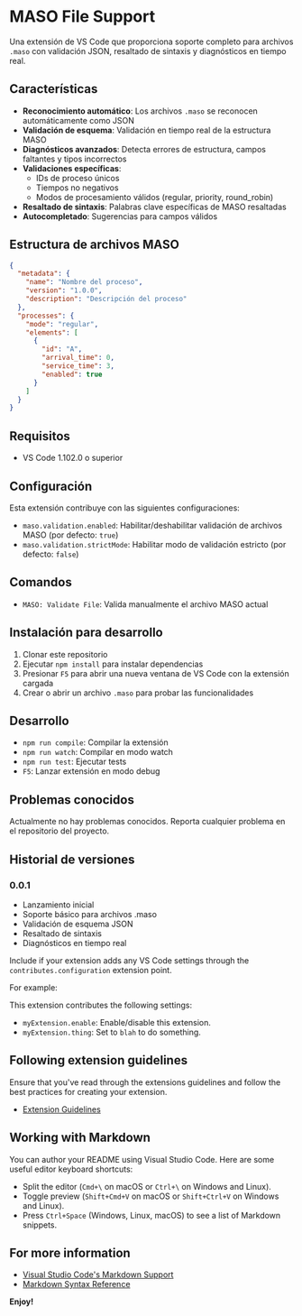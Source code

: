 # MASO File Support

Una extensión de VS Code que proporciona soporte completo para archivos `.maso` con validación JSON, resaltado de sintaxis y diagnósticos en tiempo real.

## Características

- **Reconocimiento automático**: Los archivos `.maso` se reconocen automáticamente como JSON
- **Validación de esquema**: Validación en tiempo real de la estructura MASO
- **Diagnósticos avanzados**: Detecta errores de estructura, campos faltantes y tipos incorrectos
- **Validaciones específicas**:
  - IDs de proceso únicos
  - Tiempos no negativos
  - Modos de procesamiento válidos (regular, priority, round_robin)
- **Resaltado de sintaxis**: Palabras clave específicas de MASO resaltadas
- **Autocompletado**: Sugerencias para campos válidos

## Estructura de archivos MASO

```json
{
  "metadata": {
    "name": "Nombre del proceso",
    "version": "1.0.0",
    "description": "Descripción del proceso"
  },
  "processes": {
    "mode": "regular",
    "elements": [
      {
        "id": "A",
        "arrival_time": 0,
        "service_time": 3,
        "enabled": true
      }
    ]
  }
}
```

## Requisitos

- VS Code 1.102.0 o superior

## Configuración

Esta extensión contribuye con las siguientes configuraciones:

- `maso.validation.enabled`: Habilitar/deshabilitar validación de archivos MASO (por defecto: `true`)
- `maso.validation.strictMode`: Habilitar modo de validación estricto (por defecto: `false`)

## Comandos

- `MASO: Validate File`: Valida manualmente el archivo MASO actual

## Instalación para desarrollo

1. Clonar este repositorio
2. Ejecutar `npm install` para instalar dependencias
3. Presionar `F5` para abrir una nueva ventana de VS Code con la extensión cargada
4. Crear o abrir un archivo `.maso` para probar las funcionalidades

## Desarrollo

- `npm run compile`: Compilar la extensión
- `npm run watch`: Compilar en modo watch
- `npm run test`: Ejecutar tests
- `F5`: Lanzar extensión en modo debug

## Problemas conocidos

Actualmente no hay problemas conocidos. Reporta cualquier problema en el repositorio del proyecto.

## Historial de versiones

### 0.0.1

- Lanzamiento inicial
- Soporte básico para archivos .maso
- Validación de esquema JSON
- Resaltado de sintaxis
- Diagnósticos en tiempo real

Include if your extension adds any VS Code settings through the `contributes.configuration` extension point.

For example:

This extension contributes the following settings:

- `myExtension.enable`: Enable/disable this extension.
- `myExtension.thing`: Set to `blah` to do something.

## Following extension guidelines

Ensure that you've read through the extensions guidelines and follow the best practices for creating your extension.

- [Extension Guidelines](https://code.visualstudio.com/api/references/extension-guidelines)

## Working with Markdown

You can author your README using Visual Studio Code. Here are some useful editor keyboard shortcuts:

- Split the editor (`Cmd+\` on macOS or `Ctrl+\` on Windows and Linux).
- Toggle preview (`Shift+Cmd+V` on macOS or `Shift+Ctrl+V` on Windows and Linux).
- Press `Ctrl+Space` (Windows, Linux, macOS) to see a list of Markdown snippets.

## For more information

- [Visual Studio Code's Markdown Support](http://code.visualstudio.com/docs/languages/markdown)
- [Markdown Syntax Reference](https://help.github.com/articles/markdown-basics/)

**Enjoy!**

